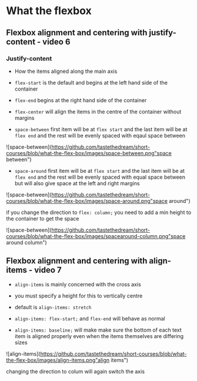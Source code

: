 # What the flexbox

## Flexbox alignment and centering with justify-content - video 6

### Justify-content

- How the items aligned along the main axis

- `flex-start` is the default and begins at the left hand side of the container

- `flex-end` begins at the right hand side of the container

- `flex-center` will align the items in the centre of the container without margins

- `space-between` first item will be at `flex start` and the last item will be at `flex end` and the rest will be evenly spaced with eqaul space between

![space-between](https://github.com/tastethedream/short-courses/blob/what-the-flex-box/images/space-between.png"space between")


- `space-around` first item will be at `flex start` and the last item will be at `flex end` and the rest will be evenly spaced with equal space between but will also give space at the left and right margins

![space-between](https://github.com/tastethedream/short-courses/blob/what-the-flex-box/images/space-around.png"space around")


if you change the direction to `flex: column;` you need to add a min height to the container to get the space

![space-between](https://github.com/tastethedream/short-courses/blob/what-the-flex-box/images/spacearound-column.png"space around column")


##  Flexbox alignment and centering with align-items - video 7

- `align-items` is mainly concerned with the cross axis

- you must specify a height for this to vertically centre

- default is `align-items: stretch`

- `align-items: flex-start;` and `flex-end` will behave as normal

- `align-items: baseline;` will make make sure the bottom of each text item is aligned properly even when the items themselves are differing sizes

![align-items](https://github.com/tastethedream/short-courses/blob/what-the-flex-box/images/align-items.png"align items")

changing the direction to colum will again switch the axis



